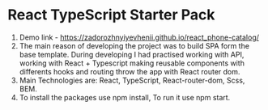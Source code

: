 # React TypeScript Starter Pack

1. Demo link - https://zadorozhnyiyevhenii.github.io/react_phone-catalog/
2. The main reason of developing the project was to build SPA form the base template. During developing I had practised working with API, working with React + Typescript making reusable components with differents hooks and routing throw the app with React router dom.
3. Main Technologies are: React, TypeScript, React-router-dom, Scss, BEM.
4. To install the packages use npm install,
   To run it use npm start.
